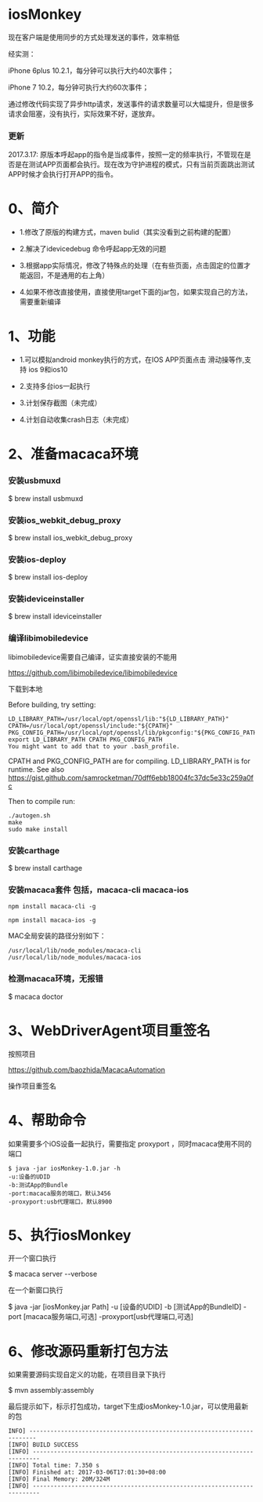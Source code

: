 # iosMonkey


现在客户端是使用同步的方式处理发送的事件，效率稍低

经实测：

iPhone 6plus 10.2.1，每分钟可以执行大约40次事件；

iPhone 7 10.2，每分钟可执行大约60次事件；

通过修改代码实现了异步http请求，发送事件的请求数量可以大幅提升，但是很多请求会阻塞，没有执行，实际效果不好，遂放弃。

### 更新

2017.3.17: 原版本呼起app的指令是当成事件，按照一定的频率执行，不管现在是否是在测试APP页面都会执行。现在改为守护进程的模式，只有当前页面跳出测试APP时候才会执行打开APP的指令。

# 0、简介

- 1.修改了原版的构建方式，maven bulid（其实没看到之前构建的配置）

- 2.解决了idevicedebug 命令呼起app无效的问题

- 3.根据app实际情况，修改了特殊点的处理（在有些页面，点击固定的位置才能返回，不是通用的右上角）

- 4.如果不修改直接使用，直接使用target下面的jar包，如果实现自己的方法，需要重新编译

# 1、功能
- 1.可以模拟android monkey执行的方式，在IOS APP页面点击 滑动操等作,支持 ios 9和ios10

- 2.支持多台ios一起执行

- 3.计划保存截图（未完成）

- 4.计划自动收集crash日志（未完成）


# 2、准备macaca环境

### 安装usbmuxd

$ brew install usbmuxd

### 安装ios_webkit_debug_proxy

$ brew install ios_webkit_debug_proxy

### 安装ios-deploy

$ brew install ios-deploy

### 安装ideviceinstaller

$ brew install ideviceinstaller

### 编译libimobiledevice

libimobiledevice需要自己编译，证实直接安装的不能用

https://github.com/libimobiledevice/libimobiledevice

下载到本地

Before building, try setting:

```
LD_LIBRARY_PATH=/usr/local/opt/openssl/lib:"${LD_LIBRARY_PATH}"
CPATH=/usr/local/opt/openssl/include:"${CPATH}"
PKG_CONFIG_PATH=/usr/local/opt/openssl/lib/pkgconfig:"${PKG_CONFIG_PATH}"
export LD_LIBRARY_PATH CPATH PKG_CONFIG_PATH
You might want to add that to your .bash_profile.
```

CPATH and PKG_CONFIG_PATH are for compiling. LD_LIBRARY_PATH is for runtime. See also https://gist.github.com/samrocketman/70dff6ebb18004fc37dc5e33c259a0fc


Then to compile run:

	./autogen.sh
	make
	sudo make install


### 安装carthage
$ brew install carthage

### 安装macaca套件 包括，macaca-cli macaca-ios

```
npm install macaca-cli -g

npm install macaca-ios -g

```
MAC全局安装的路径分别如下：

```
/usr/local/lib/node_modules/macaca-cli
/usr/local/lib/node_modules/macaca-ios
```

### 检测macaca环境，无报错
$ macaca doctor

# 3、WebDriverAgent项目重签名
按照项目

https://github.com/baozhida/MacacaAutomation

操作项目重签名

# 4、帮助命令
如果需要多个iOS设备一起执行，需要指定 proxyport ，同时macaca使用不同的端口
```
$ java -jar iosMonkey-1.0.jar -h
-u:设备的UDID
-b:测试App的Bundle
-port:macaca服务的端口，默认3456
-proxyport:usb代理端口，默认8900
```

# 5、执行iosMonkey
开一个窗口执行

$ macaca server --verbose

在一个新窗口执行

$ java -jar [iosMonkey.jar Path] -u [设备的UDID] -b [测试App的BundleID] -port [macaca服务端口,可选] -proxyport[usb代理端口,可选]
# 6、修改源码重新打包方法

如果需要源码实现自定义的功能，在项目目录下执行

$ mvn assembly:assembly

最后提示如下，标示打包成功，target下生成iosMonkey-1.0.jar，可以使用最新的包
```
INFO] ------------------------------------------------------------------------
[INFO] BUILD SUCCESS
[INFO] ------------------------------------------------------------------------
[INFO] Total time: 7.350 s
[INFO] Finished at: 2017-03-06T17:01:30+08:00
[INFO] Final Memory: 20M/324M
[INFO] ------------------------------------------------------------------------
```
